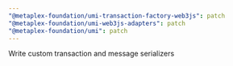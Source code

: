 ```yaml
---
"@metaplex-foundation/umi-transaction-factory-web3js": patch
"@metaplex-foundation/umi-web3js-adapters": patch
"@metaplex-foundation/umi": patch
---
```


Write custom transaction and message serializers
